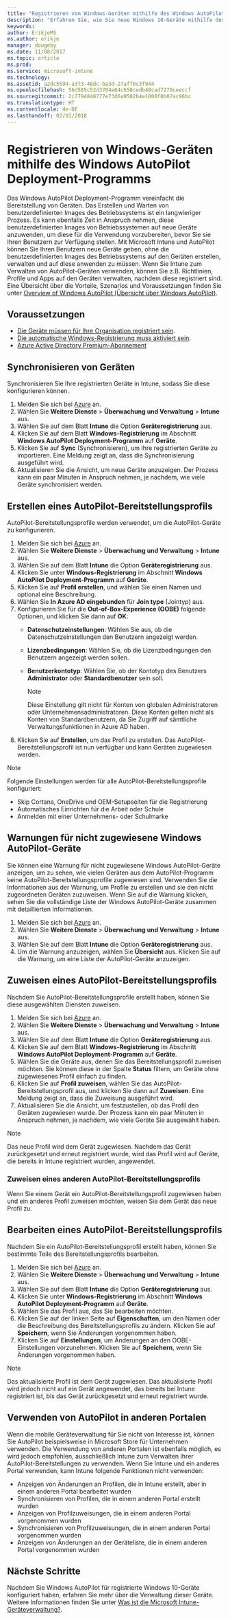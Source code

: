 ```yaml
---
title: "Registrieren von Windows-Geräten mithilfe des Windows AutoPilot Deployment-Programms"
description: "Erfahren Sie, wie Sie neue Windows 10-Geräte mithilfe des Windows AutoPilot Deployment-Programms registrieren."
keywords: 
author: ErikjeMS
ms.author: erikje
manager: dougeby
ms.date: 11/08/2017
ms.topic: article
ms.prod: 
ms.service: microsoft-intune
ms.technology: 
ms.assetid: a2dc5594-a373-48dc-ba3d-27aff0c3f944
ms.openlocfilehash: 56d585c52d3704e64c658cedb48cad7270ceeccf
ms.sourcegitcommit: 2c7794848777e73d6a9502b4e1000f0b07ac96bc
ms.translationtype: HT
ms.contentlocale: de-DE
ms.lasthandoff: 02/01/2018
---
```

# <a name="enroll-windows-devices-using-windows-autopilot-deployment-program"></a>Registrieren von Windows-Geräten mithilfe des Windows AutoPilot Deployment-Programms
Das Windows AutoPilot Deployment-Programm vereinfacht die Bereitstellung von Geräten. Das Erstellen und Warten von benutzerdefinierten Images des Betriebssystems ist ein langwieriger Prozess. Es kann ebenfalls Zeit in Anspruch nehmen, diese benutzerdefinierten Images von Betriebssystemen auf neue Geräte anzuwenden, um diese für die Verwendung vorzubereiten, bevor Sie sie Ihren Benutzern zur Verfügung stellen. Mit Microsoft Intune und AutoPilot können Sie Ihren Benutzern neue Geräte geben, ohne die benutzerdefinierten Images des Betriebssystems auf den Geräten erstellen, verwalten und auf diese anwenden zu müssen. Wenn Sie Intune zum Verwalten von AutoPilot-Geräten verwenden, können Sie z.B. Richtlinien, Profile und Apps auf den Geräten verwalten, nachdem diese registriert sind. Eine Übersicht über die Vorteile, Szenarios und Voraussetzungen finden Sie unter [Overview of Windows AutoPilot (Übersicht über Windows AutoPilot)](https://docs.microsoft.com/windows/deployment/windows-10-auto-pilot).

## <a name="prerequisites"></a>Voraussetzungen
- [Die Geräte müssen für Ihre Organisation registriert sein](https://docs.microsoft.com/windows/deployment/windows-autopilot/windows-10-autopilot#device-registration-and-oobe-customization).
- [Die automatische Windows-Registrierung muss aktiviert sein](https://docs.microsoft.com/intune-classic/deploy-use/set-up-windows-device-management-with-microsoft-intune#enable-windows-10-automatic-enrollment).
- [Azure Active Directory Premium-Abonnement](https://docs.microsoft.com/azure/active-directory/active-directory-get-started-premium) <!--&#40;[trial subscription](http://go.microsoft.com/fwlink/?LinkID=816845)&#41;-->

## <a name="synchronize-devices"></a>Synchronisieren von Geräten
Synchronisieren Sie Ihre registrierten Geräte in Intune, sodass Sie diese konfigurieren können.

1. Melden Sie sich bei [Azure](https://portal.azure.com/) an.
2. Wählen Sie **Weitere Dienste** > **Überwachung und Verwaltung** > **Intune** aus.
3. Wählen Sie auf dem Blatt **Intune** die Option **Geräteregistrierung** aus.
4. Klicken Sie auf dem Blatt **Windows-Registrierung** im Abschnitt **Windows AutoPilot Deployment-Programm** auf **Geräte**.
5. Klicken Sie auf **Sync** (Synchronisieren), um Ihre registrierten Geräte zu importieren. Eine Meldung zeigt an, dass die Synchronisierung ausgeführt wird.
6. Aktualisieren Sie die Ansicht, um neue Geräte anzuzeigen. Der Prozess kann ein paar Minuten in Anspruch nehmen, je nachdem, wie viele Geräte synchronisiert werden.  

## <a name="create-an-autopilot-deployment-profile"></a>Erstellen eines AutoPilot-Bereitstellungsprofils
AutoPilot-Bereitstellungsprofile werden verwendet, um die AutoPilot-Geräte zu konfigurieren.
1. Melden Sie sich bei [Azure](https://portal.azure.com/) an. 
2. Wählen Sie **Weitere Dienste** > **Überwachung und Verwaltung** > **Intune** aus.
3. Wählen Sie auf dem Blatt **Intune** die Option **Geräteregistrierung** aus.
4. Klicken Sie unter **Windows-Registrierung** im Abschnitt **Windows AutoPilot Deployment-Programm** auf **Geräte**.
5. Klicken Sie auf **Profil erstellen**, und wählen Sie einen Namen und optional eine Beschreibung. 
6. Wählen Sie **In Azure AD eingebunden** für **Join type** (Jointyp) aus.
7. Konfigurieren Sie für die **Out-of-Box-Experience (OOBE)** folgende Optionen, und klicken Sie dann auf **OK**: 
   - **Datenschutzeinstellungen**: Wählen Sie aus, ob die Datenschutzeinstellungen den Benutzern angezeigt werden. 
   - **Lizenzbedingungen**: Wählen Sie, ob die Lizenzbedingungen den Benutzern angezeigt werden sollen.
   - **Benutzerkontotyp**: Wählen Sie, ob der Kontotyp des Benutzers **Administrator** oder **Standardbenutzer** sein soll.

     > [!Note]    
     > Diese Einstellung gilt nicht für Konten von globalen Administratoren oder Unternehmensadministratoren. Diese Konten gelten nicht als Konten von Standardbenutzern, da Sie Zugriff auf sämtliche Verwaltungsfunktionen in Azure AD haben.
8. Klicken Sie auf **Erstellen**, um das Profil zu erstellen. Das AutoPilot-Bereitstellungsprofil ist nun verfügbar und kann Geräten zugewiesen werden.
     
> [!Note]    
> Folgende Einstellungen werden für alle AutoPilot-Bereitstellungsprofile konfiguriert:
> - Skip Cortana, OneDrive und OEM-Setupseiten für die Registrierung
> - Automatisches Einrichten für die Arbeit oder Schule
> - Anmelden mit einer Unternehmens- oder Schulmarke    

## <a name="alerts-for-windows-autopilot-unassigned-devices-----163236---"></a>Warnungen für nicht zugewiesene Windows AutoPilot-Geräte <!-- 163236 -->
Sie können eine Warnung für nicht zugewiesene Windows AutoPilot-Geräte anzeigen, um zu sehen, wie vielen Geräten aus dem AutoPilot-Programm keine AutoPilot-Bereitstellungsprofile zugewiesen sind. Verwenden Sie die Informationen aus der Warnung, um Profile zu erstellen und sie den nicht zugeordneten Geräten zuzuweisen. Wenn Sie auf die Warnung klicken, sehen Sie die vollständige Liste der Windows AutoPilot-Geräte zusammen mit detaillierten Informationen. 
1. Melden Sie sich bei [Azure](https://portal.azure.com/) an. 
2. Wählen Sie **Weitere Dienste** > **Überwachung und Verwaltung** > **Intune** aus.
3. Wählen Sie auf dem Blatt **Intune** die Option **Geräteregistrierung** aus.
4. Um die Warnung anzuzeigen, wählen Sie **Übersicht** aus. Klicken Sie auf die Warnung, um eine Liste der AutoPilot-Geräte anzuzeigen.  

## <a name="assign-an-autopilot-deployment-profile"></a>Zuweisen eines AutoPilot-Bereitstellungsprofils
Nachdem Sie AutoPilot-Bereitstellungsprofile erstellt haben, können Sie diese ausgewählten Diensten zuweisen.

1. Melden Sie sich bei [Azure](https://portal.azure.com/) an. 
2. Wählen Sie **Weitere Dienste** > **Überwachung und Verwaltung** > **Intune** aus.
3. Wählen Sie auf dem Blatt **Intune** die Option **Geräteregistrierung** aus.
4. Klicken Sie auf dem Blatt **Windows-Registrierung** im Abschnitt **Windows AutoPilot Deployment-Programm** auf **Geräte**.
5. Wählen Sie die Geräte aus, denen Sie das Bereitstellungsprofil zuweisen möchten. Sie können diese in der Spalte **Status** filtern, um Geräte ohne zugewiesenes Profil einfach zu finden. 
6. Klicken Sie auf **Profil zuweisen**, wählen Sie das AutoPilot-Bereitstellungsprofil aus, und klicken Sie dann auf **Zuweisen**. Eine Meldung zeigt an, dass die Zuweisung ausgeführt wird.
7. Aktualisieren Sie die Ansicht, um festzustellen, ob das Profil den Geräten zugewiesen wurde. Der Prozess kann ein paar Minuten in Anspruch nehmen, je nachdem, wie viele Geräte Sie ausgewählt haben. 

> [!Note]
> Das neue Profil wird dem Gerät zugewiesen. Nachdem das Gerät zurückgesetzt und erneut registriert wurde, wird das Profil wird auf Geräte, die bereits in Intune registriert wurden, angewendet.

### <a name="assign-a-different-autopilot-deployment-profile"></a>Zuweisen eines anderen AutoPilot-Bereitstellungsprofils
Wenn Sie einem Gerät ein AutoPilot-Bereitstellungsprofil zugewiesen haben und ein anderes Profil zuweisen möchten, weisen Sie dem Gerät das neue Profil zu.  

## <a name="edit-an-autopilot-deployment-profile"></a>Bearbeiten eines AutoPilot-Bereitstellungsprofils 
Nachdem Sie ein AutoPilot-Bereitstellungsprofil erstellt haben, können Sie bestimmte Teile des Bereitstellungsprofils bearbeiten.   
1. Melden Sie sich bei [Azure](https://portal.azure.com/) an. 
2. Wählen Sie **Weitere Dienste** > **Überwachung und Verwaltung** > **Intune** aus.
3. Wählen Sie auf dem Blatt **Intune** die Option **Geräteregistrierung** aus.
4. Klicken Sie unter **Windows-Registrierung** im Abschnitt **Windows AutoPilot Deployment-Programm** auf **Geräte**. 
5. Wählen Sie das Profil aus, das Sie bearbeiten möchten. 
6. Klicken Sie auf der linken Seite auf **Eigenschaften**, um den Namen oder die Beschreibung des Bereitstellungsprofils zu ändern. Klicken Sie auf **Speichern**, wenn Sie Änderungen vorgenommen haben. 
7. Klicken Sie auf **Einstellungen**, um Änderungen an den OOBE-Einstellungen vorzunehmen. Klicken Sie auf **Speichern**, wenn Sie Änderungen vorgenommen haben. 

> [!NOTE]
> Das aktualisierte Profil ist dem Gerät zugewiesen. Das aktualisierte Profil wird jedoch nicht auf ein Gerät angewendet, das bereits bei Intune registriert ist, bis das Gerät zurückgesetzt und erneut registriert wurde. 

## <a name="using-autopilot-in-other-portals"></a>Verwenden von AutoPilot in anderen Portalen
Wenn die mobile Geräteverwaltung für Sie nicht von Interesse ist, können Sie AutoPilot beispielsweise in Microsoft Store für Unternehmen verwenden. Die Verwendung von anderen Portalen ist ebenfalls möglich, es wird jedoch empfohlen, ausschließlich Intune zum Verwalten Ihrer AutoPilot-Bereitstellungen zu verwenden. Wenn Sie Intune und ein anderes Portal verwenden, kann Intune folgende Funktionen nicht verwenden:
- Anzeigen von Änderungen an Profilen, die in Intune erstellt, aber in einem anderen Portal bearbeitet wurden
- Synchronisieren von Profilen, die in einem anderen Portal erstellt wurden
- Anzeigen von Profilzuweisungen, die in einem anderen Portal vorgenommen wurden
- Synchronisieren von Profilzuweisungen, die in einem anderen Portal vorgenommen wurden
- Anzeigen von Änderungen an der Geräteliste, die in einem anderen Portal vorgenommen wurden

## <a name="next-steps"></a>Nächste Schritte
Nachdem Sie Windows AutoPilot für registrierte Windows 10-Geräte konfiguriert haben, erfahren Sie mehr über die Verwaltung dieser Geräte. Weitere Informationen finden Sie unter [Was ist die Microsoft Intune-Geräteverwaltung?](https://docs.microsoft.com/intune/device-management).